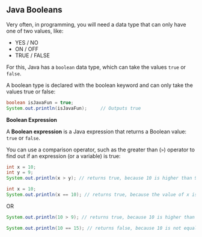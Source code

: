 ## Java Booleans

Very often, in programming, you will need a data type that can only have one of two values, like:

- YES / NO
- ON / OFF
- TRUE / FALSE

For this, Java has a `boolean` data type, which can take the values `true` or `false`.

A boolean type is declared with the boolean keyword and can only take the values true or false:

```java
boolean isJavaFun = true;
System.out.println(isJavaFun);     // Outputs true
```

**Boolean Expression**

A __Boolean expression__ is a Java expression that returns a Boolean value: `true` or `false`.

You can use a comparison operator, such as the greater than (`>`) operator to find out if an expression (or a variable) is true:

```java
int x = 10;
int y = 9;
System.out.println(x > y); // returns true, because 10 is higher than 9

int x = 10;
System.out.println(x == 10); // returns true, because the value of x is equal to 10
```

OR

```java
System.out.println(10 > 9); // returns true, because 10 is higher than 9

System.out.println(10 == 15); // returns false, because 10 is not equal to 15

```



